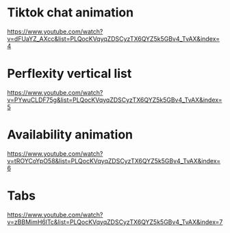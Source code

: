 # Tiktok chat animation

https://www.youtube.com/watch?v=dFUaYZ_AXcc&list=PLQocKVqyqZDSCyzTX6QYZ5k5GBv4_TvAX&index=4

# Perflexity vertical list

https://www.youtube.com/watch?v=PYwuCLDF75g&list=PLQocKVqyqZDSCyzTX6QYZ5k5GBv4_TvAX&index=5

# Availability animation

https://www.youtube.com/watch?v=tROYCoYpO58&list=PLQocKVqyqZDSCyzTX6QYZ5k5GBv4_TvAX&index=6

# Tabs

https://www.youtube.com/watch?v=zBBMimH6lTc&list=PLQocKVqyqZDSCyzTX6QYZ5k5GBv4_TvAX&index=7
